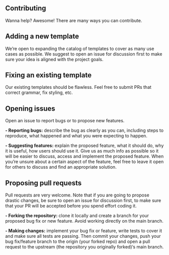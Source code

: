 ## Contributing

Wanna help? Awesome! There are many ways you can contribute.

## Adding a new template

We’re open to expanding the catalog of templates to cover as many use cases as possible. We suggest to open an issue for discussion first to make sure your idea is aligned with the project goals.

## Fixing an existing template

Our existing templates should be flawless. Feel free to submit PRs that correct grammar, fix styling, etc.

## Opening issues

Open an issue to report bugs or to propose new features.

**- Reporting bugs:**
describe the bug as clearly as you can, including steps to reproduce, what happened and what you were expecting to happen.

**- Suggesting features:** explain the proposed feature, what it should do, why it is useful, how users should use it. Give us as much info as possible so it will be easier to discuss, access and implement the proposed feature. When you’re unsure about a certain aspect of the feature, feel free to leave it open for others to discuss and find an appropriate solution.

## Proposing pull requests

Pull requests are very welcome. Note that if you are going to propose drastic changes, be sure to open an issue for discussion first, to make sure that your PR will be accepted before you spend effort coding it.

**- Forking the repository:** clone it locally and create a branch for your proposed bug fix or new feature. Avoid working directly on the main branch.

**- Making changes:** implement your bug fix or feature, write tests to cover it and make sure all tests are passing. Then commit your changes, push your bug fix/feature branch to the origin (your forked repo) and open a pull request to the upstream (the repository you originally forked)‘s main branch.
